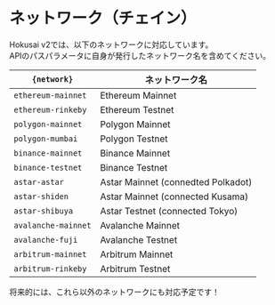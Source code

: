 # ネットワーク（チェイン）

Hokusai v2では、以下のネットワークに対応しています。  
APIのパスパラメータに自身が発行したネットワーク名を含めてください。

| `{network}`         | ネットワーク名                         |
|---------------------|------------------------------------|
| `ethereum-mainnet`  | Ethereum Mainnet                   |
| `ethereum-rinkeby`  | Ethereum Testnet                   |
| `polygon-mainnet`   | Polygon Mainnet                    |
| `polygon-mumbai`    | Polygon Testnet                    |
| `binance-mainnet`   | Binance Mainnet                    |
| `binance-testnet`   | Binance Testnet                    |
| `astar-astar`       | Astar Mainnet (connedted Polkadot) |
| `astar-shiden`      | Astar Mainnet (connected Kusama)   |
| `astar-shibuya`     | Astar Testnet (connected Tokyo)    |
| `avalanche-mainnet` | Avalanche Mainnet                  |
| `avalanche-fuji`    | Avalanche Testnet                  |
| `arbitrum-mainnet`  | Arbitrum Mainnet                   |
| `arbitrum-rinkeby`  | Arbitrum Testnet                   |

将来的には、これら以外のネットワークにも対応予定です！
